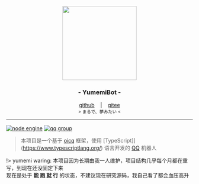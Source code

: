 <div align="center">
    <img src="https://docs.littlemaple.club/public/images/avatar/yumemi.png" width="200"/>
    <h3>
        - YumemiBot -
    </h3>
    <span>
        <a href="https://github.com/dcyuki/yumemi_bot" target="_blank">github</a>
    </span> 
    &nbsp;&nbsp; | &nbsp;&nbsp;
    <span>
        <a href="https://gitee.com/dc_yuki/yumemi_bot" target="_blank">gitee</a>
    </span> <br />
    <small> &gt; まるで、夢みたい &lt; </small> <br />
</div>

*****

[![node engine](https://img.shields.io/node/v/oicq.svg)](https://nodejs.org)
[![qq group](https://img.shields.io/badge/qq-1030982964-12B7F5)](https://jq.qq.com/?_wv=1027&k=3hcWCnhq)

> 本项目是一个基于 [oicq](https://github.com/takayama-lily/oicq) 框架，使用 [TypeScript]](https://www.typescriptlang.org/) 语言开发的 [QQ](https://im.qq.com/) 机器人

!> yumemi waring: 本项目因为长期由我一人维护，项目结构几乎每个月都在重写，到现在还没固定下来  
现在是处于 **能 跑 就 行** 的状态，不建议现在研究源码，我自己看了都会血压高升